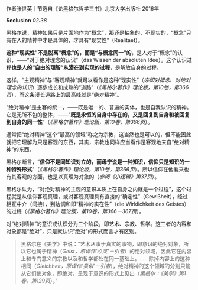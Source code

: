 作者张世英｜节选自《论黑格尔哲学三书》北京大学出版社 2016年

**Seclusion** _02:38_

黑格尔说，精神如果只是片面地作为“概念”，那还是抽象的、不现实的，“概念”只有在人的精神中才是具体的，才具有“现实性”（Realitaet）。

**这种“现实性”不是脱离“概念”的，而是“与概念同一”的**，是人对于“概念”的认识，——“对于绝对理念的认识”（das Wissen der absoluten Idee）。这个认识过程**也是人的“自由的理智”从潜在到实现的过程**，是解放自身的过程。

这样，“主观精神”与“客观精神”就可以看作是这种“现实性”（_亦即对概念、对绝对理念的认识_）逐步成长和成熟的“道路”（_《黑格尔著作》理论版，第10卷，第366页_），而这条漫长道路上的最高峰就是“绝对精神”。

“绝对精神”是主客的统一，——既是唯一的、普遍的实体，也是自我认识的精神。它是无所不包的整体，——“**既是永恒的自身中存在的，又是回复到自身和被回复到自身的同一性**”（_《黑格尔著作》理论版，第10卷，第366页_）。

通常把“绝对精神”这个“最高的领域”称之为宗教，这当然也是可以的，但不能因此就把它理解为只是客观的东西，其实，宗教也同样应当看作是客观地来自“绝对精神”的东西。

黑格尔断言，“**信仰不是同知识对立的，而毋宁说是一种知识，信仰只是知识的一种特殊形式**”（_《黑格尔著作》理论版，第10卷，第366页_）。所以信仰在他看来也有其客观的方面，也是以真理为对象的（_参阅《小逻辑》第37页_）。

黑格尔认为，“对绝对精神的主观的意识本质上在自身之内就是一个过程”，这个过程就是从信仰客观真理，或对客观真理具有直接的“确定性”（Gewißheit），经过相互中介（间接），到达调和即“精神的实在性”（die Wirklichkeit des Geistes）的过程（_《黑格尔著作》理论版，第10卷，第366－367页_）。

对“绝对精神”的意识或认识分为三个阶段，即艺术、宗教、哲学。这三者的内容和对象都是“绝对”，只是就认识“绝对”的形式而言才有区别。

> 黑格尔在《美学》中说：“艺术从事于真实的事物，即意识的绝对对象，所以它也属于精神（_Geist，原译作‘心灵’－引者_）的绝对领域，因此它在内容上和专门意义的宗教以及和哲学都处在同一基础上。……除掉内容上的这种相同（_Gleichheit，原译作‘类似’－引者_），绝对精神的这个领域的分别只能从它们使对象，即绝对，呈现于意识的形式上见出（_黑格尔：《美学》第1卷，第129页_）。”